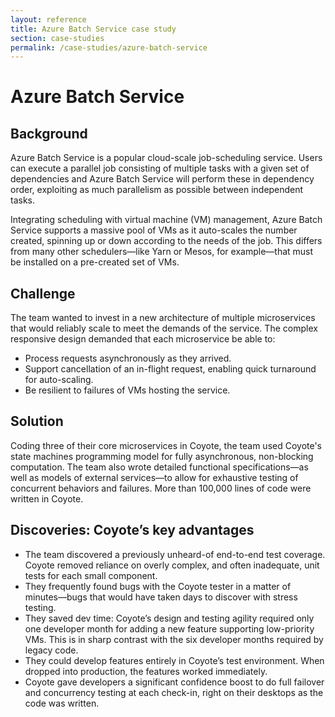 ```yaml
---
layout: reference
title: Azure Batch Service case study
section: case-studies
permalink: /case-studies/azure-batch-service
---
```


# Azure Batch Service

## Background

Azure Batch Service is a popular cloud-scale job-scheduling service. Users can execute a parallel job consisting of multiple tasks with a given set of dependencies and Azure Batch Service will perform these in dependency order, exploiting as much parallelism as possible between independent tasks. 

Integrating scheduling with virtual machine (VM) management, Azure Batch Service supports a massive pool of VMs as it auto-scales the number created, spinning up or down according to the needs of the job. This differs from many other schedulers—like Yarn or Mesos, for example—that must be installed on a pre-created set of VMs.

## Challenge

The team wanted to invest in a new architecture of multiple microservices that would reliably scale to meet the demands of the service. The complex responsive design demanded that each microservice be able to:


- Process requests asynchronously as they arrived. 
- Support cancellation of an in-flight request, enabling quick turnaround for auto-scaling. 
- Be resilient to failures of VMs hosting the service. 


## Solution

Coding three of their core microservices in Coyote, the team used Coyote's state machines programming model for fully asynchronous, non-blocking computation. The team also wrote detailed functional specifications—as well as models of external services—to allow for exhaustive testing of concurrent behaviors and failures. More than 100,000 lines of code were written in Coyote.


## Discoveries: Coyote’s key advantages

- The team discovered a previously unheard-of end-to-end test coverage. Coyote removed reliance on overly complex, and often inadequate, unit tests for each small component.
- They frequently found bugs with the Coyote tester in a matter of minutes—bugs that would have taken days to discover with stress testing. 
- They saved dev time: Coyote’s design and testing agility required only one developer month for adding a new feature supporting low-priority VMs. This is in sharp contrast with the six developer months required by legacy code.
- They could develop features entirely in Coyote’s test environment. When dropped into production, the features worked immediately. 
- Coyote gave developers a significant confidence boost to do full failover and concurrency testing at each check-in, right on their desktops as the code was written. 
